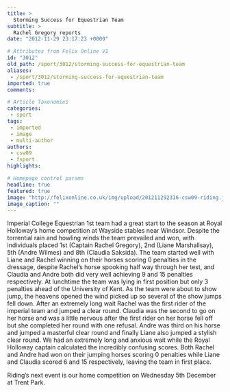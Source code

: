 ```yaml
---
title: >
  Storming Success for Equestrian Team
subtitle: >
  Rachel Gregory reports
date: "2012-11-29 23:17:23 +0000"

# Attributes from Felix Online V1
id: "3012"
old_path: /sport/3012/storming-success-for-equestrian-team
aliases:
 - /sport/3012/storming-success-for-equestrian-team
imported: true
comments:

# Article Taxonomies
categories:
 - sport
tags:
 - imported
 - image
 - multi-author
authors:
 - csw09
 - fsport
highlights:

# Homepage control params
headline: true
featured: true
image: "http://felixonline.co.uk/img/upload/201211292316-csw09-riding.jpg"
image_caption: ""
---
```


Imperial College Equestrian 1st team had a great start to the season at Royal Holloway’s home competition at Wayside stables near Windsor. Despite the torrential rain and howling winds the team prevailed and won, with individuals placed 1st (Captain Rachel Gregory), 2nd (Liane Marshallsay), 5th (Andre Wilmes) and 8th (Claudia Saksida). The team started well with Liane and Rachel winning on their horses scoring 0 penalties in the dressage, despite Rachel’s horse spooking half way through her test, and Claudia and Andre both did very well achieving 9 and 15 penalties respectively. At lunchtime the team was lying in first position but only 3 penalties ahead of the University of Kent. As the team were about to show jump, the heavens opened the wind picked up so several of the show jumps fell down. After an extremely long wait Rachel was the first rider of the imperial team and jumped a clear round. Claudia was the second to go on her horse and was a little nervous after the first rider on her horse fell off but she completed her round with one refusal. Andre was third on his horse and jumped a masterful clear round and finally Liane also jumped a stylish clear round. We had an extremely long and anxious wait while the Royal Holloway captain calculated the incredibly confusing scores. Both Rachel and Andre had won on their jumping horses scoring 0 penalties while Liane and Claudia scored 6 and 15 respectively, leaving the team in first place.

Riding’s next event is our home competition on Wednesday 5th December at Trent Park.
